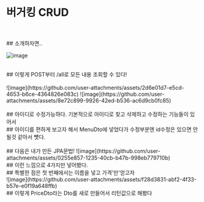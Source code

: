 # 버거킹 CRUD
<br/>
<br/>
## 소개하자면..

![image](https://github.com/user-attachments/assets/cd8a9f33-a52b-4388-bb8e-0aa8cb76a766)


<br/>
## 이렇게 POST부터 /all로 모든 내용 조회할 수 있다!
<br/>
<br/>
![image](https://github.com/user-attachments/assets/2d6e01d7-e5cd-4653-b6ce-4364826e083c)
![image](https://github.com/user-attachments/assets/8e72c899-9926-42ed-b536-ac6d9cb0fc85)
<br/>
<br/>
## 아이디로 수정가능하다. 기본적으로 아이디로 찾고 삭제하고 수정하는 기능들이 있어서 <br/>
## 아이디를 편하게 보고자 해서 MenuDto에 넣었다가 수정부분엔 id수정은 있으면 안될것 같아서 뻇다.
<br/>
<br/>
## 다음은 내가 만든 JPA문법!
![image](https://github.com/user-attachments/assets/0255e857-1235-40cb-b47b-998eb779710b)
<br/> 
## 이런 느낌으로 4가지만 넣어봤다. <br/>
## 특별한 점은 첫 번째에서는 이름을 넣고 가격'만'얻고자  <br/>
![image](https://github.com/user-attachments/assets/f28d3831-abf2-4f33-b57e-e0f19a648ffb)
<br/>
## 이렇게 PriceDto라는 Dto를 새로 만들어서 리턴값으로 해봤다

